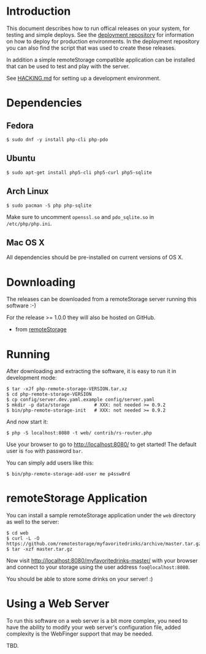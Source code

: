 # Introduction

This document describes how to run offical releases on your system, for 
testing and simple deploys. See the 
[deployment repository](https://github.com/fkooman/php-remote-storage-deployment/) 
for information on how to deploy for production environments. In the deployment
repository you can also find the script that was used to create these releases.

In addition a simple remoteStorage compatible application can be installed 
that can be used to test and play with the server.

See [HACKING.md](HACKING.md) for setting up a development environment.

# Dependencies

## Fedora

    $ sudo dnf -y install php-cli php-pdo

## Ubuntu

    $ sudo apt-get install php5-cli php5-curl php5-sqlite

## Arch Linux

    $ sudo pacman -S php php-sqlite

Make sure to uncomment `openssl.so` and `pdo_sqlite.so` in `/etc/php/php.ini`.

## Mac OS X

All dependencies should be pre-installed on current versions of OS X.

# Downloading
The releases can be downloaded from a remoteStorage server 
running this software :-)

For the release >= 1.0.0 they will also be hosted on GitHub.

* from [remoteStorage](https://storage.tuxed.net/fkooman/public/upload/php-remote-storage/releases.html)

# Running
After downloading and extracting the software, it is easy to run it in 
development mode:

    $ tar -xJf php-remote-storage-VERSION.tar.xz
    $ cd php-remote-storage-VERSION
    $ cp config/server.dev.yaml.example config/server.yaml
    $ mkdir -p data/storage         # XXX: not needed >= 0.9.2
    $ bin/php-remote-storage-init   # XXX: not needed >= 0.9.2

And now start it:

    $ php -S localhost:8080 -t web/ contrib/rs-router.php

Use your browser to go to [http://localhost:8080/](http://localhost:8080/) to
get started! The default user is `foo` with password `bar`.

You can simply add users like this:

    $ bin/php-remote-storage-add-user me p4ssw0rd

# remoteStorage Application
You can install a sample remoteStorage application under the `web` directory
as well to the server:

    $ cd web
    $ curl -L -O https://github.com/remotestorage/myfavoritedrinks/archive/master.tar.gz
    $ tar -xzf master.tar.gz

Now visit [http://localhost:8080/myfavoritedrinks-master/](http://localhost:8080/myfavoritedrinks-master/)
with your browser and connect to your storage using the user address 
`foo@localhost:8080`.

You should be able to store some drinks on your server! :)

# Using a Web Server
To run this software on a web server is a bit more complex, you need to have
the ability to modify your web server's configuration file, added complexity 
is the WebFinger support that may be needed.

TBD.
